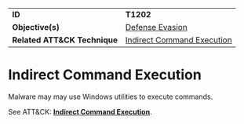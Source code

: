 |||
|---------|------------------------|
|**ID**|**T1202**|
|**Objective(s)**| [Defense Evasion](https://github.com/MBCProject/mbc-markdown/tree/master/defense-evasion)|
|**Related ATT&CK Technique**|[Indirect Command Execution](https://attack.mitre.org/techniques/T1202)|


Indirect Command Execution
==========================
Malware may may use Windows utilities to execute commands. 

See ATT&CK: [**Indirect Command Execution**](https://attack.mitre.org/techniques/T1202).
